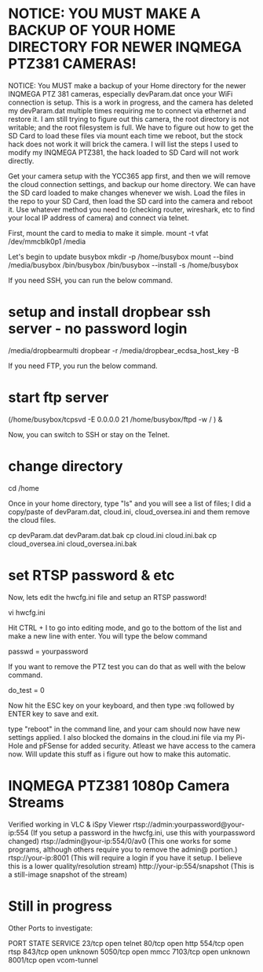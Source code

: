  # NOTICE: YOU MUST MAKE A BACKUP OF YOUR HOME DIRECTORY FOR NEWER INQMEGA PTZ381 CAMERAS!
NOTICE: You MUST make a backup of your Home directory for the newer INQMEGA PTZ 381 cameras, especially devParam.dat once your WiFi connection is setup. This is a work in progress, and the camera has deleted my devParam.dat multiple times requiring me to connect via ethernet and restore it. I am still trying to figure out this camera, the root directory is not writable; and the root filesystem is full. We have to figure out how to get the SD Card to load these files via mount each time we reboot, but the stock hack does not work it will brick the camera.
I will list the steps I used to modify my INQMEGA PTZ381, the hack loaded to SD Card will not work directly.

Get your camera setup with the YCC365 app first, and then we will remove the cloud connection settings, and backup our home directory. We can have the SD card loaded to make changes whenever we wish.
Load the files in the repo to your SD Card, then load the SD card into the camera and reboot it. Use whatever method you need to (checking router, wireshark, etc to find your local IP address of camera) and connect via telnet.

First, mount the card to media to make it simple.
  mount -t vfat /dev/mmcblk0p1  /media

Let's begin to update busybox
  mkdir -p /home/busybox
  mount --bind /media/busybox /bin/busybox
  /bin/busybox --install -s /home/busybox

If you need SSH, you can run the below command.
 # setup and install dropbear ssh server - no password login
  /media/dropbearmulti dropbear -r /media/dropbear_ecdsa_host_key -B
  
If you need FTP, you run the below command.
 # start ftp server
  (/home/busybox/tcpsvd -E 0.0.0.0 21 /home/busybox/ftpd -w / ) &
  
Now, you can switch to SSH or stay on the Telnet.

 # change directory
   cd /home
   
 Once in your home directory, type "ls" and you will see a list of files; I did a copy/paste of devParam.dat, cloud.ini, cloud_oversea.ini and them remove the cloud files.
 
 cp devParam.dat devParam.dat.bak
 cp cloud.ini cloud.ini.bak
 cp cloud_oversea.ini cloud_oversea.ini.bak
 
  # set RTSP password & etc
  
Now, lets edit the hwcfg.ini file and setup an RTSP password!

  vi hwcfg.ini
  
  Hit CTRL + I to go into editing mode, and go to the bottom of the list and make a new line with enter. You will type the below command
  
  passwd = yourpassword
  
If you want to remove the PTZ test you can do that as well with the below command.
 
 do_test = 0
 
  Now hit the ESC key on your keyboard, and then type :wq followed by ENTER key to save and exit.
  
type "reboot" in the command line, and your cam should now have new settings applied. I also blocked the domains in the cloud.ini file via my Pi-Hole and pFSense for added security. Atleast we have access to the camera now. Will update this stuff as i figure out how to make this automatic.

# INQMEGA PTZ381 1080p Camera Streams
Verified working in VLC & iSpy Viewer
rtsp://admin:yourpassword@your-ip:554 (If you setup a password in the hwcfg.ini, use this with yourpassword changed)
rtsp://admin@your-ip:554/0/av0 (This one works for some programs, although others require you to remove the admin@ portion.)
rtsp://your-ip:8001 (This will require a login if you have it setup. I believe this is a lower quality/resolution stream)
http://your-ip:554/snapshot (This is a still-image snapshot of the stream)


# Still in progress
Other Ports to investigate:

PORT     STATE SERVICE
23/tcp   open  telnet
80/tcp   open  http
554/tcp  open  rtsp
843/tcp  open  unknown
5050/tcp open  mmcc
7103/tcp open  unknown
8001/tcp open  vcom-tunnel
